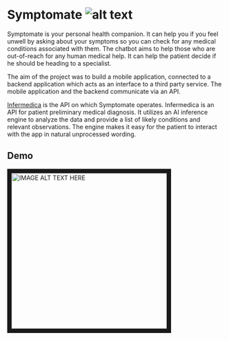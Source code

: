 # Symptomate ![alt text](https://github.com/zemahran/Symptomate/blob/master/infermedica-icon.png "Symptomate")

Symptomate is your personal health companion. It can help you if you feel unwell by asking about your symptoms so you can check 
for any medical conditions associated with them. The chatbot aims to help those who are out-of-reach for any human medical help.
It can help the patient decide if he should be heading to a specialist.

The aim of the project was to build a mobile application, connected to a backend application which acts
as an interface to a third party service. The mobile application and the backend communicate via an API.

[Infermedica](https://developer.infermedica.com/) is the API on which Symptomate operates. Infermedica is 
an API for patient preliminary medical diagnosis. It utilizes an AI inference engine to analyze the data 
and provide a list of likely conditions and relevant observations. The engine makes it easy for the 
patient to interact with the app in natural unprocessed wording.

## Demo
<a href="https://drive.google.com/file/d/18n7HyNrR5_rsMYx-XZWqcsIBG2d0cIbr/view">
<img src="https://github.com/zemahran/Symptomate/blob/master/infermedica.png" 
alt="IMAGE ALT TEXT HERE" width="360" height="360" border="10" /></a>
